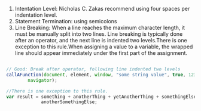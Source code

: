 1. Intentation Level:  Nicholas C. Zakas recommend using four spaces per indentation level.
2. Statement Termination:  using semicolons
3. Line Breaking: When a line reaches the maximum character length, it must be manually split into two lines. Line breaking is typically done after an operator, and the next line is indented two levels.There is one exception to this rule.When assigning a value to a variable, the wrapped line should appear immediately under the first part of the assignment.
```js

// Good: Break after operator, following line indented two levels
callAFunction(document, element, window, "some string value", true, 123,
        navigator);

//There is one exception to this rule.
var result = something + anotherThing + yetAnotherThing + somethingElse +
             anotherSomethingElse;

```

